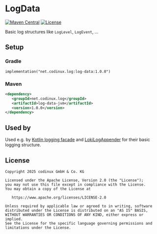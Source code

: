 # LogData
[![Maven Central](https://maven-badges.herokuapp.com/maven-central/net.codinux.log/log-data/badge.svg)](https://maven-badges.herokuapp.com/maven-central/net.codinux.log/log-data)
[![License](https://img.shields.io/badge/License-Apache_2.0-blue.svg)](https://opensource.org/licenses/Apache-2.0)


Basic log structures like `LogLevel`, `LogEvent`, ...


## Setup

### Gradle

```
implementation("net.codinux.log:log-data:1.0.0")
```

### Maven

```xml
<dependency>
   <groupId>net.codinux.log</groupId>
   <artifactId>log-data-jvm</artifactId>
   <version>1.0.0</version>
</dependency>
```

## Used by

Used e.g. by [Kotlin logging facade](https://github.com/codinux-gmbh/klf) and [LokiLogAppender](https://github.com/codinux-gmbh/LokiLogAppender) for their basic logging structure.


## License
```
Copyright 2025 codinux GmbH & Co. KG

Licensed under the Apache License, Version 2.0 (the "License");
you may not use this file except in compliance with the License.
You may obtain a copy of the License at

   https://www.apache.org/licenses/LICENSE-2.0

Unless required by applicable law or agreed to in writing, software
distributed under the License is distributed on an "AS IS" BASIS,
WITHOUT WARRANTIES OR CONDITIONS OF ANY KIND, either express or implied.
See the License for the specific language governing permissions and
limitations under the License.
```
